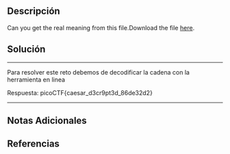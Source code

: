 ## Descripción

Can you get the real meaning from this file.Download the file [here](https://artifacts.picoctf.net/c_titan/110/enc_flag).
## Solución

***
Para resolver este reto debemos de decodificar la cadena con la herramienta en linea 

Respuesta: picoCTF{caesar_d3cr9pt3d_86de32d2} 
***
## Notas Adicionales

## Referencias